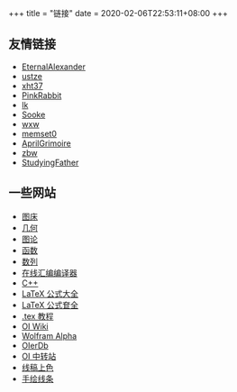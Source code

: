 +++
title = "链接"
date = 2020-02-06T22:53:11+08:00
+++

## 友情链接

- [EternalAlexander](https://EternalAlexander.github.io/)
- [ustze](http://www.ustze.cn/)
- [xht37](https://www.xht37.com/)
- [PinkRabbit](https://www.cnblogs.com/PinkRabbit/)
- [lk](https://qaq-am.com/)
- [Sooke](https://www.luogu.com.cn/blog/Sooke/)
- [wxw](https://www.cnblogs.com/LJC00118/)
- [memset0](https://memset0.cn/)
- [AprilGrimoire](http://aprilgrimoire.tk/)
- [zbw](https://zbww.cf/)
- [StudyingFather](https://studyingfather.com/)

## 一些网站

- [图床](https://sm.ms/)
- [几何](https://csacademy.com/app/geometry_widget/)
- [图论](https://csacademy.com/app/graph_editor/)
- [函数](https://www.desmos.com/calculator)
- [数列](http://oeis.org/)
- [在线汇编编译器](https://gcc.godbolt.org/)
- [C++](http://www.cplusplus.com/)
- [LaTeX 公式大全](https://www.luogu.org/blog/IowaBattleship/latex-gong-shi-tai-quan)
- [LaTeX 公式奆全](https://blog.csdn.net/garfielder007/article/details/51646604)
- [.tex 教程](https://www.cnblogs.com/jingwhale/p/4250296.html)
- [OI Wiki](https://oi-wiki.org/)
- [Wolfram Alpha](http://www.wolframalpha.com/)
- [OIerDb](http://bytew.net/OIer/)
- [OI 中转站](https://yhx-12243.github.io/OI-transit/)
- [线稿上色](https://paintschainer.preferred.tech/index_zh.html)
- [手绘线条](https://excalidraw.com/)
